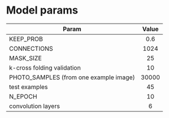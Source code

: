 # Model params
| Param | Value |
| --- | :---: |
| KEEP_PROB | 0.6 |
| CONNECTIONS | 1024 |
| MASK_SIZE | 25 |
| k-cross folding validation | 10 |
| PHOTO_SAMPLES (from one example image) | 30000 |
| test examples | 45 |
| N_EPOCH | 10 |
| convolution layers | 6 |

